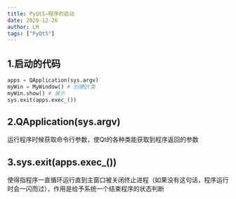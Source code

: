 ```yaml
---
title: PyQt5—程序的启动
date: 2020-12-26
author: LM
tags: ["PyQt5"]
---
```


## 1.启动的代码

```python
apps = QApplication(sys.argv)
myWin = MyWindow() # 创建Qt类
myWin.show() # 展示
sys.exit(apps.exec_())
```

## 2.QApplication(sys.argv)

运行程序时候获取命令行参数，使Qt的各种类能获取到程序返回的参数

## 3.sys.exit(apps.exec_())

使得指程序一直循环运行直到主窗口被关闭终止进程（如果没有这句话，程序运行时会一闪而过），作用是给予系统一个结束程序的状态判断

